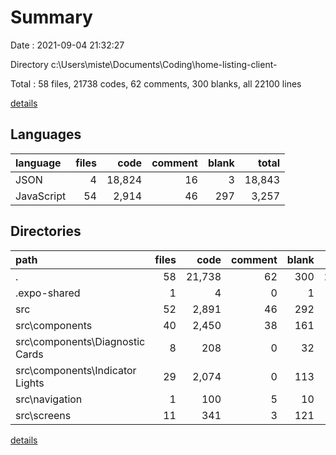 # Summary

Date : 2021-09-04 21:32:27

Directory c:\Users\miste\Documents\Coding\home-listing-client-

Total : 58 files,  21738 codes, 62 comments, 300 blanks, all 22100 lines

[details](details.md)

## Languages
| language | files | code | comment | blank | total |
| :--- | ---: | ---: | ---: | ---: | ---: |
| JSON | 4 | 18,824 | 16 | 3 | 18,843 |
| JavaScript | 54 | 2,914 | 46 | 297 | 3,257 |

## Directories
| path | files | code | comment | blank | total |
| :--- | ---: | ---: | ---: | ---: | ---: |
| . | 58 | 21,738 | 62 | 300 | 22,100 |
| .expo-shared | 1 | 4 | 0 | 1 | 5 |
| src | 52 | 2,891 | 46 | 292 | 3,229 |
| src\components | 40 | 2,450 | 38 | 161 | 2,649 |
| src\components\Diagnostic Cards | 8 | 208 | 0 | 32 | 240 |
| src\components\Indicator Lights | 29 | 2,074 | 0 | 113 | 2,187 |
| src\navigation | 1 | 100 | 5 | 10 | 115 |
| src\screens | 11 | 341 | 3 | 121 | 465 |

[details](details.md)